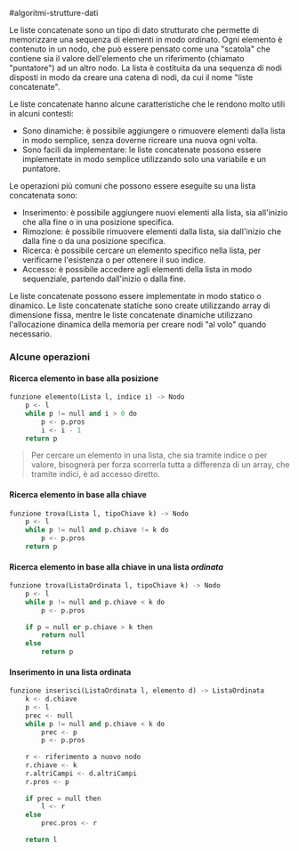 #algoritmi-strutture-dati 

Le liste concatenate sono un tipo di dato strutturato che permette di memorizzare una sequenza di elementi in modo ordinato. Ogni elemento è contenuto in un nodo, che può essere pensato come una "scatola" che contiene sia il valore dell'elemento che un riferimento (chiamato "puntatore") ad un altro nodo. La lista è costituita da una sequenza di nodi disposti in modo da creare una catena di nodi, da cui il nome "liste concatenate".

Le liste concatenate hanno alcune caratteristiche che le rendono molto utili in alcuni contesti:

-   Sono dinamiche: è possibile aggiungere o rimuovere elementi dalla lista in modo semplice, senza doverne ricreare una nuova ogni volta.
-   Sono facili da implementare: le liste concatenate possono essere implementate in modo semplice utilizzando solo una variabile e un puntatore.

Le operazioni più comuni che possono essere eseguite su una lista concatenata sono:

-   Inserimento: è possibile aggiungere nuovi elementi alla lista, sia all'inizio che alla fine o in una posizione specifica.
-   Rimozione: è possibile rimuovere elementi dalla lista, sia dall'inizio che dalla fine o da una posizione specifica.
-   Ricerca: è possibile cercare un elemento specifico nella lista, per verificarne l'esistenza o per ottenere il suo indice.
-   Accesso: è possibile accedere agli elementi della lista in modo sequenziale, partendo dall'inizio o dalla fine.

Le liste concatenate possono essere implementate in modo statico o dinamico. Le liste concatenate statiche sono create utilizzando array di dimensione fissa, mentre le liste concatenate dinamiche utilizzano l'allocazione dinamica della memoria per creare nodi "al volo" quando necessario.

### Alcune operazioni

#### Ricerca elemento in base alla posizione

```python
funzione elemento(Lista l, indice i) -> Nodo
	p <- l
	while p != null and i > 0 do
		p <- p.pros
		i <- i - 1
	return p
```

> Per cercare un elemento in una lista, che sia tramite indice o per valore, bisognerà per forza scorrerla tutta a differenza di un array, che tramite indici, è ad accesso diretto.

#### Ricerca elemento in base alla chiave

```python
funzione trova(Lista l, tipoChiave k) -> Nodo
	p <- l
	while p != null and p.chiave != k do
		p <- p.pros
	return p
```

#### Ricerca elemento in base alla chiave in una lista *ordinata*

```python
funzione trova(ListaOrdinata l, tipoChiave k) -> Nodo
	p <- l
	while p != null and p.chiave < k do
		p <- p.pros
		
	if p = null or p.chiave > k then
		return null
	else
		return p
```

#### Inserimento in una lista ordinata

```python
funzione inserisci(ListaOrdinata l, elemento d) -> ListaOrdinata
	k <- d.chiave
	p <- l
	prec <- null
	while p != null and p.chiave < k do
		prec <- p
		p <- p.pros
	
	r <- riferimento a nuovo nodo
	r.chiave <- k
	r.altriCampi <- d.altriCampi
	r.pros <- p
	
	if prec = null then
		l <- r
	else
		prec.pros <- r
	
	return l
```